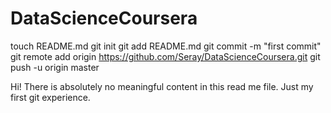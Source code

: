 DataScienceCoursera
===================
touch README.md
git init
git add README.md
git commit -m "first commit"
git remote add origin https://github.com/Seray/DataScienceCoursera.git
git push -u origin master

Hi!  There is absolutely no meaningful content in this read me file.  Just my first git experience.
